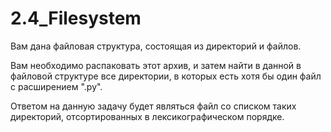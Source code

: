# 2.4_Filesystem

Вам дана файловая структура, состоящая из директорий и файлов.

Вам необходимо распаковать этот архив, и затем найти в данной в файловой структуре все директории, в которых есть хотя бы один файл с расширением ".py". 

Ответом на данную задачу будет являться файл со списком таких директорий, отсортированных в лексикографическом порядке.
